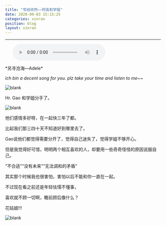 ```yaml
---
title: "写给欣然——阿高和学姐"
date: 2020-09-03 15:15:25
categories: xinran
position: blog
layout: xinran
---
```


---

<ul class="list-inline text-center">
<audio controls="controls">
    <source src="http://music.163.com/song/media/outer/url?id=16435049.mp3" type="audio/ogg">
    <source src="http://music.163.com/song/media/outer/url?id=16435049.mp3" type="audio/mpeg">
<embed height="50" width="1500" src="http://music.163.com/song/media/outer/url?id=16435049.mp3" />
</audio>
</ul>
*另寻沧海—Adele*

*ich bin a decent song for you. plz take your time and listen to me~~*

![blank](/assets/img/placeholder.png)

Hr. Gao 和学姐分手了。

![blank](/assets/img/placeholder.png)

他们感情多好呀，在一起快三年了都。

比起我们那三四十天不知道好到哪里去了。

Gao说他们都觉得需要分开了，觉得自己迷失了，觉得学姐不够开心。

但是我觉得好可惜，明明两个相互喜欢的人，却要用一些奇奇怪怪的原因说服自己。

“不合适”“没有未来”“无法调和的矛盾”

其实那个时候我也很害怕，害怕以后不能和你一直在一起。

不过现在看之前还是年轻怯懦不懂事，

喜欢就不顾一切啊，瞻前顾后像什么？

花姑娘!!!

![blank](/assets/img/placeholder.png)